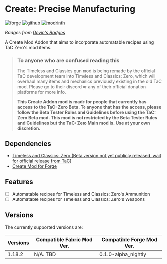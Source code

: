 # Create: Precise Manufacturing
![forge](https://cdn.jsdelivr.net/npm/@intergrav/devins-badges@3/assets/cozy/supported/forge_vector.svg)
[![github](https://cdn.jsdelivr.net/npm/@intergrav/devins-badges@3/assets/cozy/available/github_vector.svg)](https://github.com/Type-32/PreciseManufacturing)
[![modrinth](https://cdn.jsdelivr.net/npm/@intergrav/devins-badges@3/assets/cozy/available/modrinth_vector.svg)](https://modrinth.com/mod/create-precise-manufacturing)

_Badges from [Devin's Badges](https://intergrav.github.io/devins-badges-docs/badges/)_


A Create Mod Addon that aims to incorporate automatable recipes using TaC Zero's mod items.

> ### To anyone who are confused reading this
> The Timeless and Classics gun mod is being remade by the official TaC development team into Timeless and Classics: Zero,
> which will overhaul many items and mechanics previously existing in the old TaC mod. Please go to their discord or any
> of their official donation platforms for more info. 
> 
> **This Create Addon mod is made for people that currently has access to the TaC: Zero Beta. To anyone that has the access,
> please follow the Beta Tester Rules and Guidelines before using the TaC: Zero Beta mod. This mod is not restricted by the
> Beta Tester Rules and Guidelines but the TaC: Zero Main mod is. Use at your own discretion.**


## Dependencies
- [Timeless and Classics: Zero (Beta version not yet publicly released, wait for official release from TaC)](undefined)
- [Create Mod for Forge](https://modrinth.com/mod/create)

## Features
- [ ] Automatable recipes for Timeless and Classics: Zero's Ammunition
- [ ] Automatable recipes for Timeless and Classics: Zero's Weapons

## Versions

The currently supported versions are:

| Versions | Compatible Fabric Mod Ver. | Compatible Forge Mod Ver. |
|----------|----------------------------|---------------------------|
| 1.18.2   | N/A. TBD                   | 0.1.0-alpha_nightly       |


